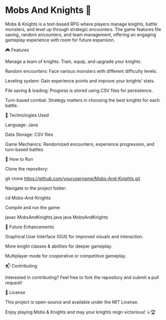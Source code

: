 # Mobs And Knights 🏰

Mobs & Knights is a text-based RPG where players manage knights, battle monsters, and level up through strategic encounters. The game features file saving, random encounters, and team management, offering an engaging gameplay experience with room for future expansion.

🎮 Features

Manage a team of knights: Train, equip, and upgrade your knights.

Random encounters: Face various monsters with different difficulty levels.

Leveling system: Gain experience points and improve your knights’ stats.

File saving & loading: Progress is stored using CSV files for persistence.

Turn-based combat: Strategy matters in choosing the best knights for each battle.

🔧 Technologies Used

Language: Java

Data Storage: CSV files

Game Mechanics: Randomized encounters, experience progression, and turn-based battles

🚀 How to Run

Clone the repository:

git clone https://github.com/yourusername/Mobs-And-Knights.git

Navigate to the project folder:

cd Mobs-And-Knights

Compile and run the game:

javac MobsAndKnights.java
java MobsAndKnights

📌 Future Enhancements

Graphical User Interface (GUI) for improved visuals and interaction.

More knight classes & abilities for deeper gameplay.

Multiplayer mode for cooperative or competitive gameplay.

📬 Contributing

Interested in contributing? Feel free to fork the repository and submit a pull request!

📜 License

This project is open-source and available under the MIT License.

Enjoy playing Mobs & Knights and may your knights reign victorious! ⚔️🏆
